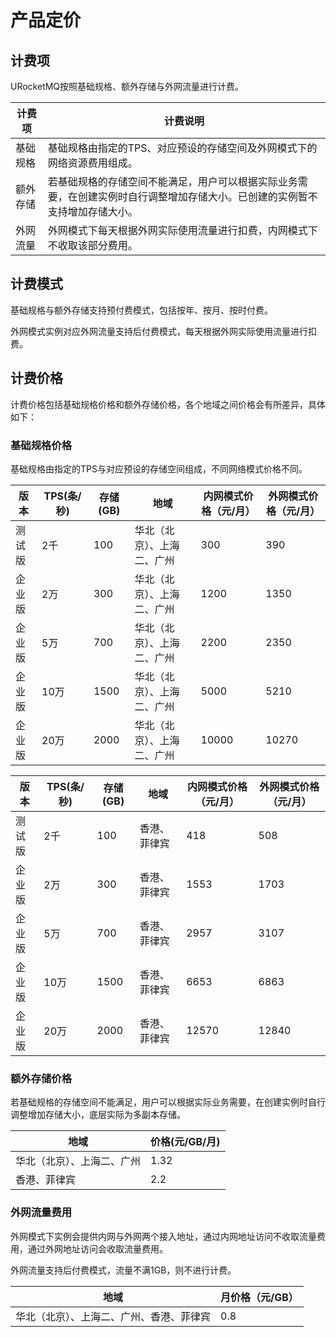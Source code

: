 # 产品定价

##  计费项
URocketMQ按照基础规格、额外存储与外网流量进行计费。

| 计费项   | 计费说明                                                     |
| -------- | ------------------------------------------------------------ |
| 基础规格 | 基础规格由指定的TPS、对应预设的存储空间及外网模式下的网络资源费用组成。 |
| 额外存储 | 若基础规格的存储空间不能满足，用户可以根据实际业务需要，在创建实例时自行调整增加存储大小。已创建的实例暂不支持增加存储大小。 |
| 外网流量 | 外网模式下每天根据外网实际使用流量进行扣费，内网模式下不收取该部分费用。 |


##  计费模式

基础规格与额外存储支持预付费模式，包括按年、按月、按时付费。

外网模式实例对应外网流量支持后付费模式，每天根据外网实际使用流量进行扣费。

## 计费价格

计费价格包括基础规格价格和额外存储价格，各个地域之间价格会有所差异，具体如下：

### 基础规格价格
基础规格由指定的TPS与对应预设的存储空间组成，不同网络模式价格不同。

| 版本 | TPS(条/秒) | 存储(GB) | 地域               | 内网模式价格（元/月） | 外网模式价格（元/月） |
| ---------- | -------- | ------------------ | ------------- | ---------- | ---------- |
| 测试版 | 2千 | 100 | 华北（北京）、上海二、广州 | 300 | 390 |
| 企业版     | 2万        | 300      | 华北（北京）、上海二、广州 | 1200          | 1350 |
| 企业版     | 5万        | 700      | 华北（北京）、上海二、广州 | 2200          | 2350 |
| 企业版    | 10万       | 1500     | 华北（北京）、上海二、广州 | 5000          | 5210 |
| 企业版    | 20万       | 2000     | 华北（北京）、上海二、广州 | 10000         | 10270 |


| 版本   | TPS(条/秒) | 存储(GB) | 地域         | 内网模式价格（元/月） | 外网模式价格（元/月） |
| ------ | ---------- | -------- | ------------ | --------------------- | --------------------- |
| 测试版 | 2千        | 100      | 香港、菲律宾 | 418                   | 508                   |
| 企业版 | 2万        | 300      | 香港、菲律宾 | 1553                  | 1703                  |
| 企业版 | 5万        | 700      | 香港、菲律宾 | 2957                  | 3107                  |
| 企业版 | 10万       | 1500     | 香港、菲律宾 | 6653                  | 6863                  |
| 企业版 | 20万       | 2000     | 香港、菲律宾 | 12570                 | 12840                 |

### 额外存储价格

若基础规格的存储空间不能满足，用户可以根据实际业务需要，在创建实例时自行调整增加存储大小，底层实际为多副本存储。

| 地域 | 价格(元/GB/月) |
| -------------- | ------------------ |
| 华北（北京）、上海二、广州 | 1.32           |
| 香港、菲律宾 | 2.2 |

### 外网流量费用
外网模式下实例会提供内网与外网两个接入地址，通过内网地址访问不收取流量费用，通过外网地址访问会收取流量费用。

外网流量支持后付费模式，流量不满1GB，则不进行计费。


| 地域 | 月价格（元/GB） |
| --------------- | -------------------- |
| 华北（北京）、上海二、广州、香港、菲律宾 | 0.8             |